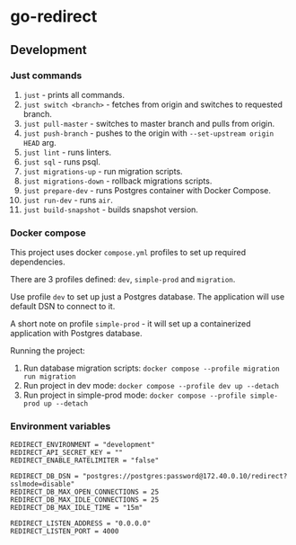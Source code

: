 # go-redirect

## Development

### Just commands

1. `just` - prints all commands.
2. `just switch <branch>` - fetches from origin and switches to requested branch.
3. `just pull-master` - switches to master branch and pulls from origin.
4. `just push-branch` - pushes to the origin with `--set-upstream origin HEAD` arg.
5. `just lint` - runs linters.
6. `just sql` - runs psql.
7. `just migrations-up` - run migration scripts.
8. `just migrations-down` - rollback migrations scripts.
9. `just prepare-dev` - runs Postgres container with Docker Compose.
10. `just run-dev` - runs `air`.
11. `just build-snapshot` - builds snapshot version.

### Docker compose

This project uses docker `compose.yml` profiles to set up required dependencies.

There are 3 profiles defined: `dev`, `simple-prod` and `migration`.

Use profile `dev` to set up just a Postgres database. The application will use default DSN to connect to it.

A short note on profile `simple-prod` - it will set up a containerized application with Postgres database. 

Running the project:
1. Run database migration scripts: `docker compose --profile migration run migration`
2. Run project in dev mode: `docker compose --profile dev up --detach`
3. Run project in simple-prod mode: `docker compose --profile simple-prod up --detach`

### Environment variables

```
REDIRECT_ENVIRONMENT = "development"
REDIRECT_API_SECRET_KEY = ""
REDIRECT_ENABLE_RATELIMITER = "false"

REDIRECT_DB_DSN = "postgres://postgres:password@172.40.0.10/redirect?sslmode=disable"
REDIRECT_DB_MAX_OPEN_CONNECTIONS = 25
REDIRECT_DB_MAX_IDLE_CONNECTIONS = 25
REDIRECT_DB_MAX_IDLE_TIME = "15m"

REDIRECT_LISTEN_ADDRESS = "0.0.0.0"
REDIRECT_LISTEN_PORT = 4000
```
